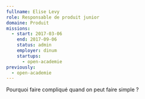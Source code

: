 ```yaml
---
fullname: Elise Levy
role: Responsable de produit junior
domaine: Produit
missions:
  - start: 2017-03-06
    end: 2017-09-06
    status: admin
    employer: dinum
    startups:
      - open-academie
previously:
  - open-academie
---
```

Pourquoi faire compliqué quand on peut faire simple ?